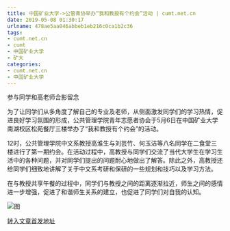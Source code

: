 ```yaml
---
title: 中国矿业大学->公管青协举办“我和教授有个约会”活动 | cumt.net.cn
date: 2019-05-08 01:30:17
urlname: 478ae5aa046abbeb1eb216c0ca1b2c36
tags: 
- cumt.net.cn
- cumt
- 中国矿业大学
- 矿大
categories:
- cumt.net.cn
- 中国矿业大学
---
```



参与同学和高老师合影留念

为了让同学们从多角度了解自己的专业及老师，从侧面激发同学们的学习热情，促进良好学习氛围的形成，公共管理学院青年志愿者协会于5月6日在中国矿业大学南湖校区松苑餐厅三楼举办了“我和教授有个约会”的活动。

12时，公共管理学院中文系教授高淮生与刘芸竹、何玉洁等八名同学在二食堂三楼进行了第一期约会。在活动过程中，高教授与同学们交流了当代大学生在学习生活中的各种问题，并对同学们提出的问题耐心地做出了解答。除此之外，高教授还给同学们细致地讲解了关于中文系考研和保研的一些规划和技巧以及学习方法。

在与教授共享午餐的过程中，同学们与教授之间的距离逐渐拉近，师生之间的感情进一步增强，促进了和谐师生关系的建立，也促进了同学们对自我的认知。



![图](http://xwzx.cumt.edu.cn/_upload/article/images/5f/70/a3122a1e40a09f43f006222c5401/90599a7b-ce7a-499e-8ce6-82ce9a51d2c4.jpg)

[转入文章首发地址](http://xwzx.cumt.edu.cn/fd/e3/c523a523747/page.htm)
